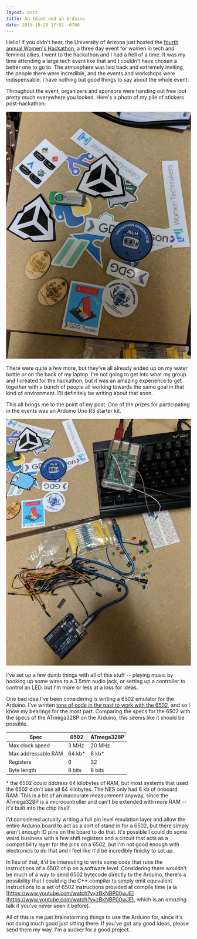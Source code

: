 ```yaml
---
layout: post
title: An Idiot and an Arduino
date: 2018-10-28 17:02 -0700
---
```

Hello! If you didn't hear, the University of Arizona just hosted the [fourth annual Women's Hackathon](https://womenshackathon.arizona.edu/), a three day event for women in tech and feminist allies. I went to the hackathon and I had a hell of a time. It was my time attending a large tech event like that and I couldn't have chosen a better one to go to. The atmosphere was laid back and extremely inviting, the people there were incredible, and the events and workshops were indispensable. I have nothing but good things to say about the whole event.

Throughout the event, organizers and sponsors were handing out free loot pretty much everywhere you looked. Here's a photo of my pile of stickers post-hackathon:

![Stickers](/assets/imgs/hackathon/IMG_20181028_170938.jpg)

There were quite a few more, but they've all already ended up on my water bottle or on the back of my laptop. I'm not going to get into what my group and I created for the hackathon, but it was an amazing experience to get together with a bunch of people all working towards the same goal in that kind of environment. I'll definitely be writing about that soon.

This all brings me to the point of my post. One of the prizes for participating in the events was an Arduino Uno R3 starter kit.

![The Arduino and friends](/assets/imgs/hackathon/IMG_20181028_172407.jpg)

I've set up a few dumb things with all of this stuff -- playing music by hooking up some wires to a 3.5mm audio jack, or setting up a controller to control an LED, but I'm more or less at a loss for ideas.

One bad idea I've been considering is writing a 6502 emulator for the Arduino. I've written [tons of code in the past to work with the 6502](https://hackage.haskell.org/package/sixty-five-oh-two), and so I know my bearings for the most part. Comparing the specs for the 6502 with the specs of the ATmega328P on the Arduino, this seems like it should be possible.

| Spec | 6502 | ATmega328P |
| --- | --- | --- |
| Max clock speed | 3 MHz | 20 MHz |
| Max addressable RAM | 64 kb* | 8 kb* |
| Registers | 6 | 32 |
| Byte length | 8 bits | 8 bits |

\* the 6502 could _address_ 64 kilobytes of RAM, but most systems that used the 6502 didn't use all 64 kilobytes. The NES only had 8 kb of onboard RAM. This is a bit of an inaccurate measurement anyway, since the ATmega328P is a microcontroller and can't be extended with more RAM -- it's built into the chip itself.

I'd considered actually writing a full pin level emulation layer and allow the entire Arduino board to act as a sort of stand in for a 6502, but there simply aren't enough IO pins on the board to do that. It's possible I could do some weird business with a few shift registers and a circuit that acts as a compatibility layer for the pins on a 6502, but I'm not good enough with electronics to do that and I feel like it'd be incredibly finicky to set up.

In lieu of that, it'd be interesting to write some code that runs the instructions of a 6502 chip on a software level. Considering there wouldn't be much of a way to send 6502 bytecode directly to the Arduino, there's a possibility that I could rig the C++ compiler to simply emit equivalent instructions to a set of 6502 instructions provided at compile time (a la [https://www.youtube.com/watch?v=zBkNBP00wJE](https://www.youtube.com/watch?v=zBkNBP00wJE), which is an _amazing_ talk if you've never seen it before).

All of this is me just brainstorming things to use the Arduino for, since it's not doing much good just sitting there. If you've got any good ideas, please send them my way. I'm a sucker for a good project.
